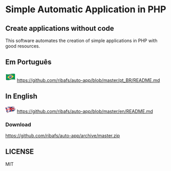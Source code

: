 # Simple Automatic Application in PHP
## Create applications without code

This software automates the creation of simple applications in PHP with good resources.

## Em Português
![](images/brasil.png) https://github.com/ribafs/auto-app/blob/master/pt_BR/README.md

## In English
![](images/en.png) https://github.com/ribafs/auto-app/blob/master/en/README.md

### Download
https://github.com/ribafs/auto-app/archive/master.zip

## LICENSE
MIT
